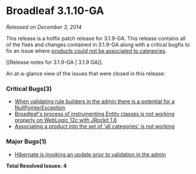 # Broadleaf 3.1.10-GA

_Released on December 3, 2014_

This release is a hotfix patch release for 3.1.9-GA. This release contains all of the fixes and changes contained in 3.1.9-GA along with a critical bugfix to fix an issue where [products could not be associated to categories](https://github.com/BroadleafCommerce/BroadleafCommerce/issues/1184).

[[Release notes for 3.1.9-GA | 3.1.9 GA]].

An at-a-glance view of the issues that were closed in this release:
### Critical Bugs(3)
- [When validating rule builders in the admin there is a potential for a NullPointerException](https://github.com/BroadleafCommerce/BroadleafCommerce/issues/1187)
- [Broadleaf's process of instrumenting Entity classes is not working properly on WebLogic 12c with JRockit 1.6](https://github.com/BroadleafCommerce/BroadleafCommerce/issues/1186)
- [Associating a product into the set of 'all categories' is not working](https://github.com/BroadleafCommerce/BroadleafCommerce/issues/1184)

### Major Bugs(1)
- [Hibernate is invoking an update prior to validation in the admin](https://github.com/BroadleafCommerce/BroadleafCommerce/issues/1125)


**Total Resolved Issues: 4**

